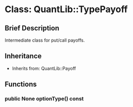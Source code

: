 # Class: QuantLib::TypePayoff

## Brief Description
Intermediate class for put/call payoffs. 

## Inheritance
- Inherits from: QuantLib::Payoff

## Functions
### public None optionType() const


